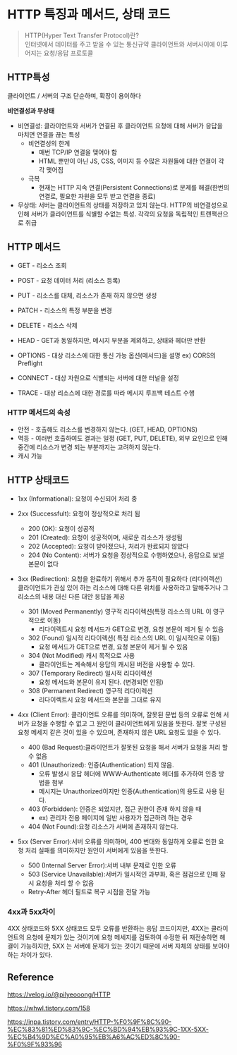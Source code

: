 # HTTP 특징과 메서드, 상태 코드

> HTTP(Hyper Text Transfer Protocol)란?  
> 인터넷에서 데이터를 주고 받을 수 있는 통신규약 클라이언트와 서버사이에 이루어지는 요청/응답 프로토콜

## HTTP특성

클라이언트 / 서버의 구조
단순하며, 확장이 용이하다  

**비연결성과 무상태**
- 비연결성: 클라이언트와 서버가 연결된 후 클라이언트 요청에 대해 서버가 응답을 마치면 연결을 끊는 특성
  - 비연결성의 한계
    - 매번 TCP/IP 연결을 맺어야 함
    - HTML 뿐만이 아닌 JS, CSS, 이미지 등 수많은 자원들에 대한 연결이 각각 맺어짐
  - 극복
    - 현재는 HTTP 지속 연결(Persistent Connections)로 문제를 해결(한번의 연결로, 필요한 자원을 모두 받고 연결을 종료)
- 무상태: 서버는 클라이언트의 상태를 저장하고 있지 않는다. HTTP의 비연결성으로 인해 서버가 클라이언트를 식별할 수없는 특성. 각각의 요청을 독립적인 트랜잭션으로 취급

## HTTP 메서드

- GET - 리소스 조회
- POST - 요청 데이터 처리 (리소스 등록)
- PUT - 리소스를 대체, 리소스가 존재 하지 않으면 생성
- PATCH - 리소스의 특정 부분을 변경
- DELETE - 리소스 삭제

- HEAD - GET과 동일하지만, 메시지 부분을 제외하고, 상태와 헤더만 반환
- OPTIONS - 대상 리소스에 대한 통신 가능 옵션(메서드)을 설명 
    ex) CORS의 Preflight
- CONNECT - 대상 자원으로 식별되는 서버에 대한 터널을 설정
- TRACE - 대상 리소스에 대한 경로를 따라 메시지 루프백 테스트 수행


### HTTP 메서드의 속성
- 안전 - 호출해도 리소스를 변경하지 않는다. (GET, HEAD, OPTIONS)
- 멱등 - 여러번 호출하여도 결과는 일정 (GET, PUT, DELETE), 외부 요인으로 인해 중간에 리소스가 변경 되는 부분까지는 고려하지 않는다.
- 캐시 가능

## HTTP 상태코드
- 1xx (Informational):  요청이 수신되어 처리 중

- 2xx (Successfult):  요청이 정상적으로 처리 됨
    - 200 (OK): 요청이 성공적
    - 201 (Created): 요청이 성공적이며, 새로운 리소스가 생성됨
    - 202 (Accepted): 요청이 받아졌으나, 처리가 완료되지 않았다
    - 204 (No Content): 서버가 요청을 정상적으로 수행하였으나, 응답으로 보낼 본문이 없다

- 3xx (Redirection):  요청을 완료하기 위해서 추가 동작이 필요하다 (리다이렉션)  
    클라이언트가 관심 있어 하는 리소스에 대해 다른 위치를 사용하라고 말해주거나 그 리소스의 내용 대신 다른 대안 응답을 제공

    - 301 (Moved Permanently) 영구적 리다이렉션(특정 리소스의 URL 이 영구적으로 이동)
        - 리다이렉트시 요청 메서드가 GET으로 변경, 요청 본문이 제거 될 수 있음
    - 302 (Found) 일시적 리다이렉션( 특정 리소스의 URL 이 일시적으로 이동)
        - 요청 메서드가 GET으로 변경, 요청 본문이 제거 될 수 있음
    - 304 (Not Modified) 캐시 목적으로 사용
        - 클라이언트는 계속해서 응답의 캐시된 버전을 사용할 수 있다.
    - 307 (Temporary Redirect) 일시적 리다이렉션
        - 요청 메서드와 본문이 유지 된다. (변경되면 안됨)
    - 308 (Permanent Redirect) 영구적 리다이렉션
        - 리다이렉트시 요청 메서드와 본문을 그대로 유지

- 4xx (Client Error): 클라이언트 오류를 의미하며, 잘못된 문법 등의 오류로 인해 서버가 요청을 수행할 수 없고 그 원인이 클라이언트에게 있음을 뜻한다. 잘못 구성된 요청 메세지 같은 것이 있을 수 있으며, 존재하지 않은 URL 요청도 있을 수 있다.

    - 400 (Bad Request):클라이언트가 잘못된 요청을 해서 서버가 요청을 처리 할 수 없음
    - 401 (Unauthorized): 인증(Authentication) 되지 않음.
        - 오류 발생시 응답 헤더에 WWW-Authenticate 헤더를 추가하여 인증 방법을 첨부
        - 메시지는 Unauthorized이지만 인증(Authentication)의 용도로 사용 된다.
    - 403 (Forbidden): 인증은 되었지만, 접근 권한이 존재 하지 않을 때
        - ex) 관리자 전용 페이지에 일반 사용자가 접근하려 하는 경우
    - 404 (Not Found):요청 리소스가 서버에 존재하지 않는다.

- 5xx (Server Error):서버 오류를 의미하며, 400 번대와 동일하게 오류로 인한 요청 처리 실패를 의미하지만 원인이 서버에게 있음을 뜻한다.

    - 500 (Internal Server Error):서버 내부 문제로 인한 오류
    - 503 (Service Unavailable):서버가 일시적인 과부화, 혹은 점검으로 인해 잠시 요청을 처리 할 수 없음
    - Retry-After 헤더 필드로 복구 시점을 전달 가능

### 4xx과 5xx차이
4XX 상태코드와 5XX 상태코드 모두 오류를 반환하는 응답 코드이지만, 4XX는 클라이언트의 요청에 문제가 있는 것이기에 요청 메세지를 검토하여 수정한 뒤 재전송하면 해결이 가능하지만, 5XX 는 서버에 문제가 있는 것이기 때문에 서버 자체의 상태를 보아야 하는 차이가 있다.
## Reference
https://velog.io/@pilyeooong/HTTP

https://whwl.tistory.com/158

https://inpa.tistory.com/entry/HTTP-%F0%9F%8C%90-%EC%83%81%ED%83%9C-%EC%BD%94%EB%93%9C-1XX-5XX-%EC%B4%9D%EC%A0%95%EB%A6%AC%ED%8C%90-%F0%9F%93%96
